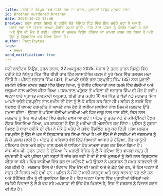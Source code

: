```yaml
---
title: ਹਰੀਕੇ ਦੇ ਨੱਥੋਪੁਰ ਵਿਖੇ ਚਚੇਰੇ ਭਰਾ ਦਾ ਕਤਲ, ਮੁਲਜ਼ਮਾਂ ਵਿਰੁੱਧ ਮਾਮਲਾ ਦਰਜ਼
id: Brother murdered brother
date: 2025-10-22 17:46
preview: ਤਰਨ ਤਾਰਨ ਜ਼ਿਲ੍ਹੇ ਦੇ ਹਰੀਕੇ ਨੇੜੇ ਨੱਥੋਪੁਰ ਪਿੰਡ ਵਿੱਚ ਇੱਕ ਚਚੇਰੇ ਭਰਾ ਨੇ ਆਪਣੇ
  ਚਚੇਰੇ ਭਰਾ ਵੱਲੋਂ ਵਿਵਾਦ ਬਾਅਦ ਗੰਭੀਰ ਹਮਲਾ ਕੀਤਾ, ਜਿਸ ਨਾਲ ਪੀੜਤ ਨੂੰ ਗੰਭੀਰ ਜ਼ਖਮੀ ਹੋ ਗਏ
  ਅਤੇ ਉਸ ਦੀ ਮੌਤ ਹੋ ਗਈ। ਪੁਲਿਸ ਨੇ ਮੁਲਜ਼ਮ ਵਿਰੁੱਧ ਹੱਤਿਆ ਦਾ ਮਾਮਲਾ ਦਰਜ਼ ਕਰ ਲਿਆ ਹੈ ਅਤੇ
  ਉਸ ਨੂੰ ਗ੍ਰਿਫਤਾਰ ਕਰ ਲਿਆ ਗਿਆ ਹੈ।
author: Pattibytes
tags:
  - news
send_notification: true
---
```

ਪੱਟੀ ਬਾਈਟਸ ਨਿਊਜ਼, ਤਰਨ ਤਾਰਨ, 22 ਅਕਤੂਬਰ 2025: ਪੰਜਾਬ ਦੇ ਤਰਨ ਤਾਰਨ ਜ਼ਿਲ੍ਹੇ ਵਿੱਚ ਹਰੀਕੇ ਨੇੜੇ ਨੱਥੋਪੁਰ ਪਿੰਡ ਵਿੱਚ ਬੀਤੀ ਰਾਤ ਇੱਕ ਸਨਸਨੀਖੇਜ਼ ਕਤਲ ਨੇ ਪੂਰੇ ਖੇਤਰ ਵਿੱਚ ਹਲਚਲ ਮਚਾ ਦਿੱਤੀ ਹੈ। ਪੀੜਤ ਜਗਤਾਰ ਸਿੰਘ (32), ਜੋ ਆਪਣੇ ਚਚੇਰੇ ਭਰਾ ਹਰਪ੍ਰੀਤ ਸਿੰਘ (35) ਨਾਲ ਪੁਰਾਣੀ ਜ਼ਮੀਨੀ ਰੰਜਿਸ਼ ਕਾਰਨ ਝਗੜੇ ਵਿੱਚ ਉਲਝ ਗਿਆ, ਨੂੰ ਗੰਭੀਰ ਹਥਿਆਰਾਂ ਨਾਲ ਹਮਲੇ ਵਿੱਚ ਗੋਲੀਆਂ ਅਤੇ ਚਾਕੂਆਂ ਨਾਲ ਘਾਇਲ ਕੀਤਾ ਗਿਆ। ਹਸਪਤਾਲ ਪਹੁੰਚਣ ਤੋਂ ਪਹਿਲਾਂ ਹੀ ਜਗਤਾਰ ਸਿੰਘ ਦੀ ਮੌਤ ਹੋ ਗਈ।ਘਟਨਾ ਬਾਰੇ ਪ੍ਰਾਪਤ ਜਾਣਕਾਰੀ ਅਨੁਸਾਰ, ਬੀਤੀ ਰਾਤ ਕਰੀਬ 10 ਵਜੇ ਪਿੰਡ ਦੇ ਖੇਤਾਂ ਨੇੜੇ ਜਗਤਾਰ ਸਿੰਘ ਆਪਣੇ ਚਚੇਰੇ ਹਰਪ੍ਰੀਤ ਨਾਲ ਜ਼ਮੀਨ ਦੀ ਹੱਦਾਂ ਨੂੰ ਲੈ ਕੇ ਬਹਿਸ ਕਰ ਰਿਹਾ ਸੀ। ਬਹਿਸ ਨੂੰ ਝਗੜੇ ਵਿੱਚ ਬਦਲਣ ਤੋਂ ਬਾਅਦ ਹਰਪ੍ਰੀਤ ਨੇ ਆਪਣੇ ਨਾਲ ਹੋਏ ਦੋ ਵਧੀਆ ਸਾਥੀਆਂ ਨਾਲ ਮਿਲ ਕੇ ਜਗਤਾਰ ਉੱਤੇ ਹਮਲਾ ਕੀਤਾ। ਉਹਨਾਂ ਨੇ ਪਹਿਲਾਂ ਗੋਲੀਆਂ ਮਾਰੀਆਂ ਅਤੇ ਫਿਰ ਚਾਕੂ ਨਾਲ ਵਾਰ ਕੀਤੇ, ਜਿਸ ਨਾਲ ਜਗਤਾਰ ਨੂੰ ਸਿਰ ਅਤੇ ਚੀਸਟ ਵਿੱਚ ਗੰਭੀਰ ਜ਼ਖਮ ਆ ਗਏ। ਪੀੜਤ ਨੂੰ ਤੁਰੰਤ ਨੇੜੇ ਦੇ ਕਮਿਊਨਿਟੀ ਹੈਲਥ ਸੈਂਟਰ ਲਿਜਾਇਆ ਗਿਆ, ਪਰ ਡਾਕਟਰਾਂ ਨੇ ਉਸ ਨੂੰ ਮਰੀਆ ਹੀ ਐਲਾਨਿਤ ਕਰ ਦਿੱਤਾ। ਪੁਲਿਸ ਨੂੰ ਸੂਚਨਾ ਮਿਲਣ ਤੇ ਥਾਣਾ ਹਰੀਕੇ ਦੀ ਟੀਮ ਨੇ ਮੌਕੇ ਤੇ ਪਹੁੰਚ ਕੇ ਸ਼ਵੇਦ ਹੈਂਡਲਿੰਗ ਸ਼ੁਰੂ ਕਰ ਦਿੱਤੀ। ਮੁੱਖ ਮੁਲਜ਼ਮ ਹਰਪ੍ਰੀਤ ਨੂੰ ਉਸ ਦੇ ਘਰ ਤੋਂ ਗ੍ਰਿਫਤਾਰ ਕਰ ਲਿਆ ਗਿਆ ਹੈ ਅਤੇ ਉਸ ਦੇ ਦੋ ਸਾਥੀਆਂ ਦੀ ਭਗਤਮਾਰ ਨੂੰ ਲੈ ਕੇ ਤਲਾਸ਼ ਜਾਰੀ ਹੈ। ਪੀੜਤ ਦੇ ਪਰਿਵਾਰ ਵੱਲੋਂ ਦਿੱਤੇ ਬਿਆਨਾਂ ਆਧਾਰ ਤੇ ਹੱਤਿਆ, ਗੈਰ-ਕਾਨੂੰਨੀ ਹਥਿਆਰ ਰੱਖਣ ਅਤੇ ਗਰੁੱਪ ਨਾਲ ਹਮਲੇ ਦੇ ਧਾਰਿਆਂ ਹੇਠ ਮਾਮਲਾ ਦਰਜ਼ ਕਰ ਲਿਆ ਗਿਆ ਹੈ। ਐਸ.ਐਸ.ਪੀ. ਤਰਨ ਤਾਰਨ ਨੇ ਦੱਸਿਆ ਕਿ ਪੁਰਾਣੀ ਰੰਜਿਸ਼ ਨੂੰ ਲੈ ਕੇ ਹੋਇਆ ਇਹ ਵਾਕਵਾ ਬਹੁਤ ਹੀ ਦੁਖਦਾਈ ਹੈ ਅਤੇ ਪੁਲਿਸ ਪੂਰੀ ਤਰ੍ਹਾਂ ਤੋਂ ਜਾਂਚ ਕਰ ਰਹੀ ਹੈ ਤਾਂ ਜੋ ਸਾਰੇ ਮੁਲਜ਼ਮਾਂ ਨੂੰ ਤੇਜ਼ੀ ਨਾਲ ਗ੍ਰਿਫਤਾਰ ਕੀਤਾ ਜਾ ਸਕੇ। ਪਿੰਡ ਵਾਸੀਆਂ ਵਿੱਚ ਡਰ ਦਾ ਮਾਹੌਲ ਹੈ ਅਤੇ ਉਹਨਾਂ ਨੇ ਪ੍ਰਸ਼ਾਸਨ ਤੋਂ ਸਖ਼ਤ ਕਾਰਵਾਈ ਦੀ ਮੰਗ ਕੀਤੀ ਹੈ। ਜਗਤਾਰ ਸਿੰਘ ਦੇ ਪਰਿਵਾਰ ਵਿੱਚ ਉਸ ਦੀ ਪਤਨੀ ਅਤੇ ਦੋ ਛੋਟੇ ਬੱਚੇ ਹਨ, ਜੋ ਇਸ ਘਟਨਾ ਤੋਂ ਬਹੁਤ ਹੀ ਨਿਰਾਸ਼ ਅਤੇ ਦੁਖੀ ਹਨ। ਪੁਲਿਸ ਨੇ ਮੌਕੇ ਤੋਂ ਖਾਲੀ ਕਾਰਤੂਸ ਅਤੇ ਚਾਕੂ ਬਰਾਮਦ ਕਰ ਲਏ ਹਨ ਅਤੇ ਫੋਰੈਂਸਿਕ ਟੀਮ ਨੂੰ ਵੀ ਬੁਲਾਇਆ ਗਿਆ ਹੈ। ਇਹ ਘਟਨਾ ਪੰਜਾਬ ਵਿੱਚ ਪੁਰਾਣੀਆਂ ਰੰਜਿਸ਼ਾਂ ਅਤੇ ਜ਼ਮੀਨੀ ਵਿਵਾਦਾਂ ਨੂੰ ਲੈ ਕੇ ਵਧ ਰਹੇ ਅਪਰਾਧਾਂ ਦੀ ਇੱਕ ਹੋਰ ਮਿਸਾਲ ਹੈ, ਜਿਸ ਤੋਂ ਸਰਕਾਰ ਨੂੰ ਵਿਚਾਰ ਕਰਨ ਦੀ ਲੋੜ ਹੈ।